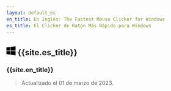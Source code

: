 ```yaml
---
layout: default_es
en_title: En Inglés: The Fastest Mouse Clicker for Windows
es_title: El Clicker de Ratón Más Rápido para Windows
---
```


## ![Windows](/assets/images/windows.svg) {{site.es_title}}

### {{site.en_title}}

> Actualizado el 01 de marzo de 2023.
